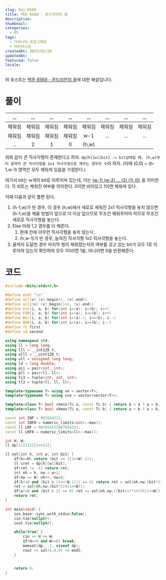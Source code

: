 ```yaml
---
slug: boj-6569
title: 백준 6569 - 몬드리안의 꿈
description: 
thumbnail: 
categories:
  - PS
tags:
  - 다이나믹-프로그래밍
  - 비트마스킹
createdAt: 2025/02/28
updatedAt: 
featured: false
locale:
---
```

위 포스트는 [백준 6569 - 몬드리안의 꿈](https://www.acmicpc.net/problem/6569)에 대한 해설입니다.


# 풀이

| ... | ... | ... | ... |  ...  | ... | ... | ... |
| :-: | :-: | :-: | :-: | :---: | :-: | :-: | :-: |
| 채워짐 | 채워짐 | 채워짐 | 채워짐 |  채워짐  | 채워짐 | 채워짐 | 채워짐 |
| 채워짐 | 채워짐 | 채워짐 | 채워짐 |  w-1  | ... | ... | ... |
| ... |  2  |  1  |  0  | (h,w) |     |     |     |


위와 같이 큰 직사각형이 존재한다고 하자.
`dp[h][w][bit] := bit상태일 때, (h,w)부터 끝까지 큰 직사각형을 2x1 직사각형으로 채우는 경우의 수`라 하자. (이때 (0,0) ~ (h-1,w-1) 영역은 모두 채워져 있음을 가정한다.)

여기서 bit는 w개의 bit로 이루어져 있는데, 이는  <u>(w-1) (w-2) ... (2) (1) (0)</u> 을 의미한다. 
각 비트는 채워진 여부를 의미한다. 0이면 비어있고 1이면 채워져 있다.


이때 다음과 같이 풀면 된다.

1. (h-1,w)가 빈 경우,
   이 경우 (h,w)에서 세로로 세워진 2x1 직사각형을 놓치 않으면 (h-1,w)을 채울 방법이 앞으로 더 이상 없으므로 무조건 채워주어야 하므로 무조건 세로로 직사각형을 놓는다.
2. Else
	아래 1,2 경우를 더 해준다.
	1. 현재 칸에 아무런 직사각형을 놓치 않는다.
	2. (h,w-1)가 빈 경우, 눕혀진 직사각형 1x2 직사각형을 놓는다.
3. 끝까지 도달한 경우 마지막 행이 채워졌는지의 여부를 갖고 있는 bit가 모두 1로 이루어져 있는지 확인하여 모두 1이라면 1을, 아니라면 0을 반환해준다.
# 코드
```cpp
#include <bits/stdc++.h>

#define endl "\n"
#define all(v) (v).begin(), (v).end()
#define all1(v) (v).begin()+1, (v).end()
#define For(i, a, b) for(int i=(a); i<(b); i++)
#define FOR(i, a, b) for(int i=(a); i<=(b); i++)
#define Bor(i, a, b) for(int i=(a)-1; i>=(b); i--)
#define BOR(i, a, b) for(int i=(a); i>=(b); i--)
#define ft first
#define sd second

using namespace std;
using ll = long long;
using lll = __int128_t;
using ulll = __uint128_t;
using ull = unsigned long long;
using ld = long double;
using pii = pair<int, int>;
using pll = pair<ll, ll>;
using ti3 = tuple<int, int, int>;
using tl3 = tuple<ll, ll, ll>;

template<typename T> using ve = vector<T>;
template<typename T> using vve = vector<vector<T>>;

template<class T> bool ckmin(T& a, const T& b) { return b < a ? a = b, 1 : 0; }
template<class T> bool ckmax(T& a, const T& b) { return a < b ? a = b, 1 : 0; }

const int INF = 987654321;
const int INF0 = numeric_limits<int>::max();
const ll LNF = 987654321987654321;
const ll LNF0 = numeric_limits<ll>::max();

int H, W;
ll dp[11][11][1<<11];

ll sol(int h, int w, int bit) {
    if(h==H) return (bit == ((1<<W)-1));
    ll &ret = dp[h][w][bit];
    if(ret != -1) return ret;
    int nh = h, nw = w+1;
    if(nw == W) nh++, nw=0;
    if(h!=0 and (bit & (1<<(W-1))) == 0) return ret = sol(nh,nw,(bit*2+1)%(1<<W));
    ret = sol(nh,nw,(bit*2)%(1<<W));
    if(w!=0 and (bit & 1) == 0) ret += sol(nh,nw,((bit+1)*2+1)%(1<<W));
    return ret;
}

int main(void) {
    ios_base::sync_with_stdio(false);
    cin.tie(nullptr);
    cout.tie(nullptr);

    while(true) {
        cin >> H >> W;
        if(H==0 and W==0) break;
        memset(dp, -1, sizeof dp);
        cout << sol(0,0,0) << endl;
    }


    return 0;
}
```